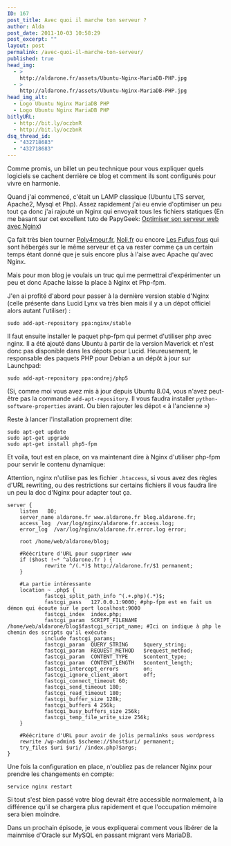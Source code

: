 ```yaml
---
ID: 167
post_title: Avec quoi il marche ton serveur ?
author: Alda
post_date: 2011-10-03 10:58:29
post_excerpt: ""
layout: post
permalink: /avec-quoi-il-marche-ton-serveur/
published: true
head_img:
  - >
    http://aldarone.fr/assets/Ubuntu-Nginx-MariaDB-PHP.jpg
  - >
    http://aldarone.fr/assets/Ubuntu-Nginx-MariaDB-PHP.jpg
head_img_alt:
  - Logo Ubuntu Nginx MariaDB PHP
  - Logo Ubuntu Nginx MariaDB PHP
bitlyURL:
  - http://bit.ly/oczbnR
  - http://bit.ly/oczbnR
dsq_thread_id:
  - "432718683"
  - "432718683"
---
```

<p>Comme promis, un billet un peu technique pour vous expliquer quels logiciels se cachent derrière ce blog et comment ils sont configurés pour vivre en harmonie.</p>

<p>Quand j'ai commencé, c'était un LAMP classique (Ubuntu LTS server, Apache2, Mysql et Php). Assez rapidement j'ai eu envie d'optimiser un peu tout ça donc j'ai rajouté un Nginx qui envoyait tous les fichiers statiques (En me basant sur cet excellent tuto de PapyGeek: <a href="http://www.papygeek.com/software/optimiser-son-serveur-web-avec-nginx/">Optimiser son serveur web avec Nginx</a>)</p>

<p>Ça fait très bien tourner <a href="http://poly4mour.fr/">Poly4mour.fr</a>, <a href="http://noli.fr/">Noli.fr</a> ou encore <a href="http://www.fufusfous.fr/">Les Fufus fous</a> qui sont hébergés sur le même serveur et ça va rester comme ça un certain temps étant donné que je suis encore plus à l'aise avec Apache qu'avec Nginx.</p>

<p>Mais pour mon blog je voulais un truc qui me permettrai d'expérimenter un peu et donc Apache laisse la place à Nginx et Php-fpm.</p>

<p>J'en ai profité d'abord pour passer à la dernière version stable d'Nginx (celle présente dans Lucid Lynx va très bien mais il y a un dépot officiel alors autant l'utiliser) :</p>

<pre><code>sudo add-apt-repository ppa:nginx/stable
</code></pre>

<p>Il faut ensuite installer le paquet php-fpm qui permet d'utiliser php avec nginx. Il a été ajouté dans Ubuntu à partir de la version Maverick et n'est donc pas disponible dans les dépots pour Lucid. Heureusement, le responsable des paquets PHP pour Debian a un dépôt à jour sur Launchpad:</p>

<pre><code>sudo add-apt-repository ppa:ondrej/php5
</code></pre>

<p>(Si, comme moi vous avez mis à jour depuis Ubuntu 8.04, vous n'avez peut-être pas la commande <code>add-apt-repository</code>. Il vous faudra installer <code>python-software-properties</code> avant. Ou bien rajouter les dépot « à l'ancienne »)</p>

<p>Reste à lancer l'installation proprement dite:</p>

<pre><code>sudo apt-get update
sudo apt-get upgrade
sudo apt-get install php5-fpm
</code></pre>

<p>Et voila, tout est en place, on va maintenant dire à Nginx d'utiliser php-fpm pour servir le contenu dynamique:</p>

<p>Attention, nginx n'utilise pas les fichier <code>.htaccess</code>, si vous avez des règles d'URL rewriting, ou des restrictions sur certains fichiers il vous faudra lire un peu la doc d'Nginx pour adapter tout ça.</p>

<pre><code>server {
    listen   80;
    server_name aldarone.fr www.aldarone.fr blog.aldarone.fr;
    access_log  /var/log/nginx/aldarone.fr.access.log;
    error_log  /var/log/nginx/aldarone.fr.error.log error;

    root /home/web/aldarone/blog;

    #Réécriture d'URL pour supprimer www
    if ($host !~* ^aldarone.fr ) {
            rewrite ^/(.*)$ http://aldarone.fr/$1 permanent;
    }

    #La partie intéressante
    location ~ .php$ {
            fastcgi_split_path_info ^(.+.php)(.*)$;
            fastcgi_pass   127.0.0.1:9000; #php-fpm est en fait un démon qui écoute sur le port localhost:9000
            fastcgi_index  index.php;
            fastcgi_param  SCRIPT_FILENAME  /home/web/aldarone/blog$fastcgi_script_name; #Ici on indique à php le chemin des scripts qu'il exécute
            include fastcgi_params;
            fastcgi_param  QUERY_STRING     $query_string;
            fastcgi_param  REQUEST_METHOD   $request_method;
            fastcgi_param  CONTENT_TYPE     $content_type;
            fastcgi_param  CONTENT_LENGTH   $content_length;
            fastcgi_intercept_errors        on;
            fastcgi_ignore_client_abort     off;
            fastcgi_connect_timeout 60;
            fastcgi_send_timeout 180;
            fastcgi_read_timeout 180;
            fastcgi_buffer_size 128k;
            fastcgi_buffers 4 256k;
            fastcgi_busy_buffers_size 256k;
            fastcgi_temp_file_write_size 256k;
    }

    #Réécriture d'URL pour avoir de jolis permalinks sous wordpress
    rewrite /wp-admin$ $scheme://$host$uri/ permanent;
    try_files $uri $uri/ /index.php?$args;
}
</code></pre>

<p>Une fois la configuration en place, n'oubliez pas de relancer Nginx pour prendre les changements en compte:</p>

<pre><code>service nginx restart
</code></pre>

<p>Si tout s'est bien passé votre blog devrait être accessible normalement, à la différence qu'il se chargera plus rapidement et que l'occupation mémoire sera bien moindre.</p>

<p>Dans un prochain épisode, je vous expliquerai comment vous libérer de la mainmise d'Oracle sur MySQL en passant migrant vers MariaDB.</p>